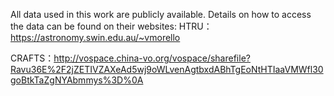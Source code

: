 All data used in this work are publicly available. Details on how to access the data can be found on their websites: 
HTRU：https://astronomy.swin.edu.au/~vmorello

CRAFTS：http://vospace.china-vo.org/vospace/sharefile?Ravu36E%2F2jZETIVZAXeAd5wj9oWLvenAgtbxdABhTgEoNtHTIaaVMWfl30goBtkTaZgNYAbmmys%3D%0A
